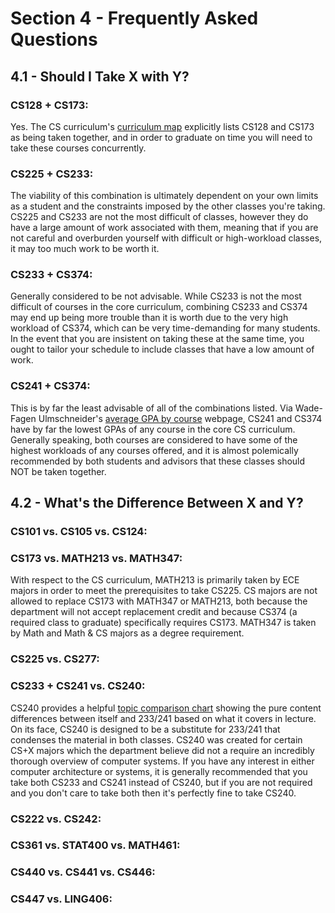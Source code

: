 # Section 4 - Frequently Asked Questions

## 4.1 - Should I Take X with Y?

### CS128 + CS173: 
Yes. The CS curriculum's [curriculum map](https://grainger.illinois.edu/academics/undergraduate/majors-and-minors/cs-map) explicitly lists CS128 and CS173 as being taken together, and in order to graduate on time you will need to take these courses concurrently.

### CS225 + CS233:
The viability of this combination is ultimately dependent on your own limits as a student and the constraints imposed by the other classes you're taking. CS225 and CS233 are not the most difficult of classes, however they do have a large amount of work associated with them, meaning that if you are not careful and overburden yourself with difficult or high-workload classes, it may too much work to be worth it.

### CS233 + CS374:
Generally considered to be not advisable. While CS233 is not the most difficult of courses in the core curriculum, combining CS233 and CS374 may end up being more trouble than it is worth due to the very high workload of CS374, which can be very time-demanding for many students. In the event that you are insistent on taking these at the same time, you ought to tailor your schedule to include classes that have a low amount of work.

### CS241 + CS374: 
This is by far the least advisable of all of the combinations listed. Via Wade-Fagen Ulmschneider's [average GPA by course](https://waf.cs.illinois.edu/discovery/gpa_of_every_course_at_illinois/) webpage, CS241 and CS374 have by far the lowest GPAs of any course in the core CS curriculum. Generally speaking, both courses are considered to have some of the highest workloads of any courses offered, and it is almost polemically recommended by both students and advisors that these classes should NOT be taken together.

## 4.2 - What's the Difference Between X and Y?

### CS101 vs. CS105 vs. CS124:

### CS173 vs. MATH213 vs. MATH347:

With respect to the CS curriculum, MATH213 is primarily taken by ECE majors in order to meet the prerequisites to take CS225. CS majors are not allowed to replace CS173 with MATH347 or MATH213, both because the department will not accept replacement credit and because CS374 (a required class to graduate) specifically requires CS173. MATH347 is taken by Math and Math & CS majors as a degree requirement.

### CS225 vs. CS277:

### CS233 + CS241 vs. CS240:

CS240 provides a helpful [topic comparison chart](https://courses.grainger.illinois.edu/cs240/fa2020/static/lectures/cs240-topics.pdf) showing the pure content differences between itself and 233/241 based on what it covers in lecture. On its face, CS240 is designed to be a substitute for 233/241 that condenses the material in both classes. CS240 was created for certain CS+X majors which the department believe did not a require an incredibly thorough overview of computer systems. If you have any interest in either computer architecture or systems, it is generally recommended that you take both CS233 and CS241 instead of CS240, but if you are not required and you don't care to take both then it's perfectly fine to take CS240.

### CS222 vs. CS242:

### CS361 vs. STAT400 vs. MATH461:

### CS440 vs. CS441 vs. CS446:

### CS447 vs. LING406:

